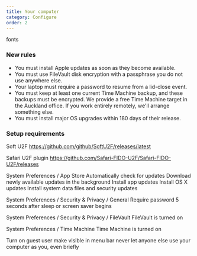 ```yaml
---
title: Your computer
category: Configure
order: 2
---
```


fonts


### New rules

* You must install Apple updates as soon as they become available. 
* You must use FileVault disk encryption with a passphrase you do not use anywhere else.
* Your laptop must require a password to resume from a lid-close event.
* You must keep at least one current Time Machine backup, and these backups must be encrypted. We provide a free Time Machine target in the Auckland office. If you work entirely remotely, we'll arrange something else.
* You must install major OS upgrades within 180 days of their release.


### Setup requirements

Soft U2F
https://github.com/github/SoftU2F/releases/latest

Safari U2F plugin
https://github.com/Safari-FIDO-U2F/Safari-FIDO-U2F/releases






System Preferences / App Store
    Automatically check for updates
    Download newly available updates in the background
    Install app updates
    Install OS X updates
    Install system data files and security updates
    
System Preferences / Security & Privacy / General
    Require password 5 seconds after sleep or screen saver begins

System Preferences / Security & Privacy / FileVault
    FileVault is turned on
    
System Preferences / Time Machine
    Time Machine is turned on


Turn on guest user
make visible in menu bar
never let anyone else use your computer as you, even briefly


